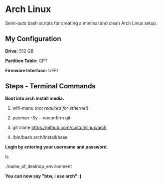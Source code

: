 # Arch Linux
Semi-auto bash scripts for creating a minimal and clean Arch Linux setup.

## My Configuration
**Drive:** 512 GB

**Partition Table:** GPT

**Firmware Interface:** UEFI

## Steps - Terminal Commands
**Boot into arch install media.**

1. wifi-menu *(not required for ethernet)*

2. pacman -Sy --noconfirm git

3. git clone https://github.com/customlinux/arch

4. /bin/bash arch/install/base

**Login by entering your username and password.**

ls

./name_of_desktop_environment

**You can now say "btw, i use arch" :)**
